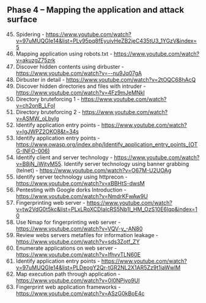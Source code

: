 
## Phase 4 – Mapping the application and attack surface

45. Spidering - https://www.youtube.com/watch?v=97uMUQGIe14&list=PLv95pq8fEyuivHeZB2jeC435tU3_1YGzV&index=5
46. Mapping application using robots.txt - https://www.youtube.com/watch?v=akuzgZ75zrk
47. Discover hidden contents using dirbuster - https://www.youtube.com/watch?v=--nu9Jq07gA
48. Dirbuster in detail - https://www.youtube.com/watch?v=2tOQC68hAcQ
49. Discover hidden directories and files with intruder - https://www.youtube.com/watch?v=4Fz9mJeMNkI
50. Directory bruteforcing 1 - https://www.youtube.com/watch?v=ch2onB_LFoI
51. Directory bruteforcing 2 - https://www.youtube.com/watch?v=ASMW_oLbyIg
52. Identify application entry points - https://www.youtube.com/watch?v=IgJWPZ2OKO8&t=34s
53. Identify application entry points - https://www.owasp.org/index.php/Identify_application_entry_points_(OTG-INFO-006)
54. Identify client and server technology - https://www.youtube.com/watch?v=B8jN_iWjtyM55. Identify server technology using banner grabbing (telnet) - https://www.youtube.com/watch?v=O67M-U2UOAg
56. Identify server technology using httprecon - https://www.youtube.com/watch?v=xBBHtS-dwsM
57. Pentesting with Google dorks Introduction - https://www.youtube.com/watch?v=NmdrKFwAw9U
58. Fingerprinting web server - https://www.youtube.com/watch?v=tw2VdG0t5kc&list=PLxLRoXCDIalcRS5Nb1I_HM_OzS10E6lqp&index=10
59. Use Nmap for fingerprinting web server - https://www.youtube.com/watch?v=VQV-y_-AN80
60. Review webs servers metafiles for information leakage - https://www.youtube.com/watch?v=sds3Zotf_ZY
61. Enumerate applications on web server - https://www.youtube.com/watch?v=lfhvvTLN60E
62. Identify application entry points - https://www.youtube.com/watch?v=97uMUQGIe14&list=PLDeogY2Qr-tGR2NL2X1AR5Zz9t1iaWwlM
63. Map execution path through application - https://www.youtube.com/watch?v=0I0NPiyo9UI
64. Fingerprint web application frameworks - https://www.youtube.com/watch?v=ASzG0kBoE4c
